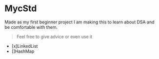 # MycStd
Made as my first beginner project
I am making this to learn about DSA and be comfortable with them.

>Feel free to give advice or even use it


- [x]LinkedList
- []HashMap

